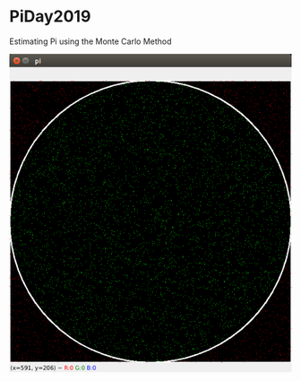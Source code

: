 PiDay2019
==========================================

Estimating Pi using the Monte Carlo Method



![alt text](https://github.com/irineos/PiDay2019/blob/main/mc_piday2019.png?raw=true)
